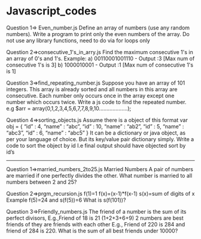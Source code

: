 # Javascript_codes
Question 1=> Even_number.js
Define an array of numbers (use any random numbers). 
Write a program to print only the even numbers of the array. 
Do not use any library functions, need to do via for loops only

Question 2=>consecutive_1's_in_arry.js
Find the maximum consecutive 1's in an array of 0's and 1's.
Example:
a) 00110001001110 - Output :3 [Max num of consecutive 1's is 3]
b) 1000010001 - Output :1 [Max num of consecutive 1's is 1]

Question 3=>find_repeating_number.js
Suppose you have an array of 101 integers. 
This array is already sorted and all numbers in this array are consecutive. 
Each number only occurs once in the array except one number which occurs twice.
Write a js code to find the repeated number.
e.g $arr = array(0,1,2,3,4,5,6,7,7,8,9,10...................);

Question 4=>sorting_objects.js
Assume there is a object of this format 
var obj = {
 “id” : 4, “name” : “abc”,
 “id” : 10, “name” : “ab2”,
 “id” : 5, “name” : “abc3”,
 “id” : 6, “name” : “abc5”
}
It can be a dictionary or java object, as per your language of choice. But its key/value pair dictionary simply.
Write a code to sort the object by id 
I.e final output should have objected sort by id’s
_____________________________________________________________________________________________________________________________________________________

Question 1=>married_numbers_2to25.js
Married Numbers
A pair of numbers are married if one perfectly divides the other.
What number is married to all numbers between 2 and 25?

Question 2=>prgm_recursion.js
f(1)=1
f(x)=(x-1)*f(x-1)
s(x)=sum of digits of x
Example f(5)=24 and s(f(5))=6
What is s(f(101))?

Question 3=>Friendly_numbers.js
The friend of a number is the sum of its perfect divisors, E.g.,Friend of 18 is 21 (1+2+3+6+9)
2 numbers are best friends of they are friends with each other E.g., Friend of 220 is 284 and friend of 284 is 220.
What is the sum of all best friends under 10000?
